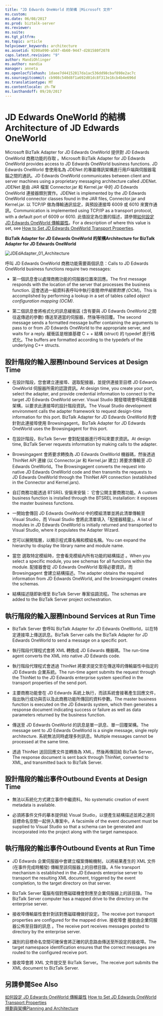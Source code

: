 ```yaml
---
title: "JD Edwards OneWorld 的架構 |Microsoft 文件"
ms.custom: 
ms.date: 06/08/2017
ms.prod: biztalk-server
ms.reviewer: 
ms.suite: 
ms.tgt_pltfrm: 
ms.topic: article
helpviewer_keywords: architecture
ms.assetid: 9200a090-a587-4b60-9447-d281580f2078
caps.latest.revision: "9"
author: MandiOhlinger
ms.author: mandia
manager: anneta
ms.openlocfilehash: 1daee7d44152817da1ac536dd98cbaf898e2ac7c
ms.sourcegitcommit: cb908c540d8f1a692d01dc8f313e16cb4b4e696d
ms.translationtype: MT
ms.contentlocale: zh-TW
ms.lasthandoff: 09/20/2017
---
```

# <a name="architecture-of-jd-edwards-oneworld"></a><span data-ttu-id="62178-102">JD Edwards OneWorld 的結構</span><span class="sxs-lookup"><span data-stu-id="62178-102">Architecture of JD Edwards OneWorld</span></span>
<span data-ttu-id="62178-103">Microsoft BizTalk Adapter for JD Edwards OneWorld 提供對 JD Edwards OneWorld 商務功能的存取 。</span><span class="sxs-lookup"><span data-stu-id="62178-103">Microsoft BizTalk Adapter for JD Edwards OneWorld provides access to JD Edwards OneWorld business functions.</span></span> <span data-ttu-id="62178-104">JD Edwards OneWorld 會使用名為 JDENet 的專屬傳訊架構進行用戶端與伺服器電腦之間的通訊。</span><span class="sxs-lookup"><span data-stu-id="62178-104">JD Edwards OneWorld communicates between client and server machines using a proprietary messaging architecture called JDENet.</span></span> <span data-ttu-id="62178-105">JDENet 是由 JAR 檔案 Connector.jar 和 Kernel.jar 中的 JD Edwards OneWorld 連接器類別實作。</span><span class="sxs-lookup"><span data-stu-id="62178-105">JDENet is implemented by the JD Edwards OneWorld connector classes found in the JAR files, Connector.jar and Kernel.jar.</span></span> <span data-ttu-id="62178-106">以 TCP/IP 做為傳輸通訊協定，與預設連接埠 6009 或 6010 來實作通訊。</span><span class="sxs-lookup"><span data-stu-id="62178-106">Communication is implemented using TCP/IP as a transport protocol, with a default port of 6009 or 6010.</span></span> <span data-ttu-id="62178-107">此值設定為位置的描述，請參閱[如何設定 JD Edwards OneWorld 傳輸屬性](../core/how-to-set-jd-edwards-oneworld-transport-properties.md)。</span><span class="sxs-lookup"><span data-stu-id="62178-107">For a description of where this value is set, see [How to Set JD Edwards OneWorld Transport Properties](../core/how-to-set-jd-edwards-oneworld-transport-properties.md).</span></span>  
  
 <span data-ttu-id="62178-108">**BizTalk Adapter for JD Edwards OneWorld 的架構**</span><span class="sxs-lookup"><span data-stu-id="62178-108">**Architecture for BizTalk Adapter for JD Edwards OneWorld**</span></span>  
  
 ![](../core/media/jdedadapter-01-architecture.gif "JDEdAdapter_01_Architecture")  
  
 <span data-ttu-id="62178-109">呼叫 JD Edwards OneWorld 商務功能需要兩個訊息：</span><span class="sxs-lookup"><span data-stu-id="62178-109">Calls to JD Edwards OneWorld business functions require two messages:</span></span>  
  
-   <span data-ttu-id="62178-110">第一個訊息會以處理商務功能的伺服器位置來回應。</span><span class="sxs-lookup"><span data-stu-id="62178-110">The first message responds with the location of the server that processes the business function.</span></span> <span data-ttu-id="62178-111">這會透過一組資料表呼叫中執行查閱*物件組態對應 (OCM)*。</span><span class="sxs-lookup"><span data-stu-id="62178-111">This is accomplished by performing a lookup in a set of tables called *object configuration mapping (OCM)*.</span></span>  
  
-   <span data-ttu-id="62178-112">第二個訊息會將格式化的訊息緩衝區 (含有要與 JD Edwards OneWorld 之間往返傳遞的參數) 傳送至適當的伺服器，然後等待回覆。</span><span class="sxs-lookup"><span data-stu-id="62178-112">The second message sends a formatted message buffer containing the arguments to pass to or from JD Edwards OneWorld to the appropriate server, and waits for a reply.</span></span> <span data-ttu-id="62178-113">緩衝區是根據基礎 C + + 結構 (struct) 的 typedef 進行格式化。</span><span class="sxs-lookup"><span data-stu-id="62178-113">The buffers are formatted according to the typedefs of the underlying C++ structs.</span></span>  
  
## <a name="inbound-services-at-design-time"></a><span data-ttu-id="62178-114">設計階段的輸入服務</span><span class="sxs-lookup"><span data-stu-id="62178-114">Inbound Services at Design Time</span></span>  
  
-   <span data-ttu-id="62178-115">在設計階段，您會建立連接埠、選取配接器，並提供連接至目標 JD Edwards OneWorld 伺服器所需的認證資訊。</span><span class="sxs-lookup"><span data-stu-id="62178-115">At design time, you create your port, select the adapter, and provide credential information to connect to the target JD Edwards OneWorld server.</span></span> <span data-ttu-id="62178-116">Visual Studio 開發環境會呼叫配接器架構，以要求此連接埠的設計階段資訊。</span><span class="sxs-lookup"><span data-stu-id="62178-116">The Visual Studio development environment calls the adapter framework to request design-time information for this port.</span></span> <span data-ttu-id="62178-117">BizTalk Adapter for JD Edwards OneWorld 則會針對此連接埠使用 Browsingagent。</span><span class="sxs-lookup"><span data-stu-id="62178-117">BizTalk Adapter for JD Edwards OneWorld uses the Browsingagent for this port.</span></span>  
  
-   <span data-ttu-id="62178-118">在設計階段，BizTalk Server 會對配接器進行呼叫來要求資訊。</span><span class="sxs-lookup"><span data-stu-id="62178-118">At design time, BizTalk Server requests information by making calls to the adapter.</span></span>  
  
-   <span data-ttu-id="62178-119">Browsingagent 會將要求轉換為 JD Edwards OneWorld 機器碼，然後透過 ThinNet API 連線 (以 Connector.jar 和 Kernel.jar 建立) 將要求傳輸至 JD Edwards OneWorld。</span><span class="sxs-lookup"><span data-stu-id="62178-119">The Browsingagent converts the request into native JD Edwards OneWorld code and then transmits the requests to JD Edwards OneWorld through the ThinNet API connection (established in the Connector and Kernel.jars).</span></span>  
  
-   <span data-ttu-id="62178-120">自訂商務功能透過 BTSREL 安裝來安裝： 它會公開主要商務功能。</span><span class="sxs-lookup"><span data-stu-id="62178-120">A custom business function is installed through the BTSREL installation: it exposes the master business functions.</span></span>  
  
-   <span data-ttu-id="62178-121">一開始會傳回 JD Edwards OneWorld 中的模組清單並將此清單傳輸至 Visual Studio，而 Visual Studio 會將此清單填入「配接器精靈」。</span><span class="sxs-lookup"><span data-stu-id="62178-121">A list of modules in JD Edwards OneWorld is initially returned and transported to Visual Studio, where it populates the Adapter Wizard.</span></span>  
  
-   <span data-ttu-id="62178-122">您可以展開階層，以顯示程式庫名稱和模組名稱。</span><span class="sxs-lookup"><span data-stu-id="62178-122">You can expand the hierarchy to display the library name and module name.</span></span>  
  
-   <span data-ttu-id="62178-123">當您 選取特定模組時，您會看見模組內所有功能的結構描述 。</span><span class="sxs-lookup"><span data-stu-id="62178-123">When you select a specific module, you see schemas for all functions within the module.</span></span> <span data-ttu-id="62178-124">配接器會從 JD Edwards OneWorld 取得必要資訊，而 Browsingagent 會建立結構描述。</span><span class="sxs-lookup"><span data-stu-id="62178-124">The adapter obtains the required information from JD Edwards OneWorld, and the browsingagent creates the schemas.</span></span>  
  
-   <span data-ttu-id="62178-125">結構描述隨即新增至 BizTalk Server 專案協調流程。</span><span class="sxs-lookup"><span data-stu-id="62178-125">The schemas are added to the BizTalk Server project orchestration.</span></span>  
  
## <a name="inbound-services-at-run-time"></a><span data-ttu-id="62178-126">執行階段的輸入服務</span><span class="sxs-lookup"><span data-stu-id="62178-126">Inbound Services at Run Time</span></span>  
  
-   <span data-ttu-id="62178-127">BizTalk Server 會呼叫 BizTalk Adapter for JD Edwards OneWorld，以在特定連接埠上傳送訊息。</span><span class="sxs-lookup"><span data-stu-id="62178-127">BizTalk Server calls the BizTalk Adapter for JD Edwards OneWorld to send a message on a specific port.</span></span>  
  
-   <span data-ttu-id="62178-128">執行階段代理程式會將 XML 轉換成 JD Edwards 機器碼。</span><span class="sxs-lookup"><span data-stu-id="62178-128">The run-time agent converts the XML into native JD Edwards code.</span></span>  
  
-   <span data-ttu-id="62178-129">執行階段代理程式會透過 ThinNet 將要求提交至在傳送埠的傳輸屬性中指定的 JD Edwards 企業系統。</span><span class="sxs-lookup"><span data-stu-id="62178-129">The run-time agent submits the request through the ThinNet to the JD Edwards enterprise system specified in the transport properties of the send port.</span></span>  
  
-   <span data-ttu-id="62178-130">主要商務功能會在 JD Edwards 系統上執行，而該系統會接著產生回應文件，指出執行成功與否以及此商務功能所傳回的資料參數。</span><span class="sxs-lookup"><span data-stu-id="62178-130">The master business function is executed on the JD Edwards system, which then generates a response document indicating success or failure as well as data parameters returned by the business function.</span></span>  
  
-   <span data-ttu-id="62178-131">傳送至 JD Edwards OneWorld 的訊息是單一訊息、單一回覆架構。</span><span class="sxs-lookup"><span data-stu-id="62178-131">The message sent to JD Edwards OneWorld is a single message, single reply architecture.</span></span> <span data-ttu-id="62178-132">系統無法同時處理多則訊息。</span><span class="sxs-lookup"><span data-stu-id="62178-132">Multiple messages cannot be processed at the same time.</span></span>  
  
-   <span data-ttu-id="62178-133">透過 ThinNet 送回回應文件並轉換為 XML，然後再傳回給 BizTalk Server。</span><span class="sxs-lookup"><span data-stu-id="62178-133">The response document is sent back through ThinNet, converted to XML, and transmitted back to BizTalk Server.</span></span>  
  
## <a name="outbound-events-at-design-time"></a><span data-ttu-id="62178-134">設計階段的輸出事件</span><span class="sxs-lookup"><span data-stu-id="62178-134">Outbound Events at Design Time</span></span>  
  
-   <span data-ttu-id="62178-135">無法以系統化方式建立事件中繼資料。</span><span class="sxs-lookup"><span data-stu-id="62178-135">No systematic creation of event metadata is available.</span></span>  
  
-   <span data-ttu-id="62178-136">必須將事件文件的摹本提供給 Visual Studio，以便產生結構描述並將之連同目標命名空間一起併入專案中。</span><span class="sxs-lookup"><span data-stu-id="62178-136">A facsimile of the event document must be supplied to Visual Studio so that a schema can be generated and incorporated into the project along with the target namespace.</span></span>  
  
## <a name="outbound-events-at-run-time"></a><span data-ttu-id="62178-137">執行階段的輸出事件</span><span class="sxs-lookup"><span data-stu-id="62178-137">Outbound Events at Run Time</span></span>  
  
-   <span data-ttu-id="62178-138">JD Edwards 企業伺服器中會建立檔案傳輸機制，以將結果產生的 XML 文件 (在事件完成時觸發) 傳輸至該伺服器上的目標目錄。</span><span class="sxs-lookup"><span data-stu-id="62178-138">A file transport mechanism is established in the JD Edwards enterprise server to transport the resulting XML document, triggered by the event completion, to the target directory on that server.</span></span>  
  
-   <span data-ttu-id="62178-139">BizTalk Server 電腦有個對應磁碟機會對應至企業伺服器上的該目錄。</span><span class="sxs-lookup"><span data-stu-id="62178-139">The BizTalk Server computer has a mapped drive to the directory on the enterprise server.</span></span>  
  
-   <span data-ttu-id="62178-140">接收埠傳輸屬性會針對該對應磁碟機做好設定。</span><span class="sxs-lookup"><span data-stu-id="62178-140">The receive port transport properties are configured for the mapped drive.</span></span> <span data-ttu-id="62178-141">接收埠會 接收由企業伺服器公佈至目錄的訊息 。</span><span class="sxs-lookup"><span data-stu-id="62178-141">The receive port receives messages posted to directory by the enterprise server.</span></span>  
  
-   <span data-ttu-id="62178-142">識別的目標命名空間可確保會將正確的訊息路由傳送至所設定的接收埠。</span><span class="sxs-lookup"><span data-stu-id="62178-142">The target namespace identification ensures that the correct messages are routed to the configured receive port.</span></span>  
  
-   <span data-ttu-id="62178-143">接收埠會將 XML 文件提交至 BizTalk Server。</span><span class="sxs-lookup"><span data-stu-id="62178-143">The receive port submits the XML document to BizTalk Server.</span></span>  
  
## <a name="see-also"></a><span data-ttu-id="62178-144">另請參閱</span><span class="sxs-lookup"><span data-stu-id="62178-144">See Also</span></span>  
 <span data-ttu-id="62178-145">[如何設定 JD Edwards OneWorld 傳輸屬性](../core/how-to-set-jd-edwards-oneworld-transport-properties.md) </span><span class="sxs-lookup"><span data-stu-id="62178-145">[How to Set JD Edwards OneWorld Transport Properties](../core/how-to-set-jd-edwards-oneworld-transport-properties.md) </span></span>  
 [<span data-ttu-id="62178-146">規劃與架構</span><span class="sxs-lookup"><span data-stu-id="62178-146">Planning and Architecture</span></span>](../core/planning-and-architecture17.md)